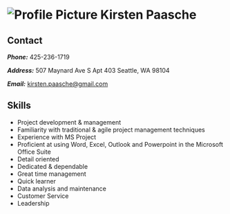 # ![Profile Picture](https://user-images.githubusercontent.com/75688165/101948195-79dbf400-3ba6-11eb-831b-52376a7b351c.jpg) Kirsten Paasche 
## Contact
_**Phone:**_ 425-236-1719

_**Address:**_ 507 Maynard Ave S Apt 403
Seattle, WA 98104

_**Email:**_ kirsten.paasche@gmail.com

## Skills
- Project development & management
- Familiarity with traditional & agile project management techniques
- Experience with MS Project
- Proficient at using Word, Excel, Outlook and Powerpoint in the Microsoft Office Suite
- Detail oriented
- Dedicated & dependable
- Great time management
- Quick learner
- Data analysis and maintenance
- Customer Service
- Leadership

